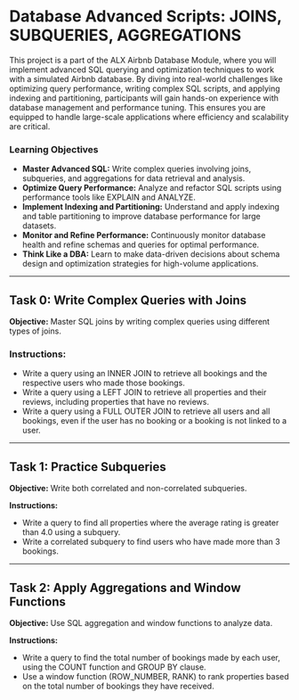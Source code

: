 # Database Advanced Scripts: JOINS, SUBQUERIES, AGGREGATIONS

This project is a part of the ALX Airbnb Database Module, where you will implement advanced SQL querying and optimization techniques to work with a simulated Airbnb database. By diving into real-world challenges like optimizing query performance, writing complex SQL scripts, and applying indexing and partitioning, participants will gain hands-on experience with database management and performance tuning. This ensures you are equipped to handle large-scale applications where efficiency and scalability are critical.

### Learning Objectives

- **Master Advanced SQL:** Write complex queries involving joins, subqueries, and aggregations for data retrieval and analysis.
- **Optimize Query Performance:** Analyze and refactor SQL scripts using performance tools like EXPLAIN and ANALYZE.
- **Implement Indexing and Partitioning:** Understand and apply indexing and table partitioning to improve database performance for large datasets.
- **Monitor and Refine Performance:** Continuously monitor database health and refine schemas and queries for optimal performance.
- **Think Like a DBA:** Learn to make data-driven decisions about schema design and optimization strategies for high-volume applications.

---

## Task 0: Write Complex Queries with Joins

**Objective:** Master SQL joins by writing complex queries using different types of joins.

### Instructions:

- Write a query using an INNER JOIN to retrieve all bookings and the respective users who made those bookings.
- Write a query using a LEFT JOIN to retrieve all properties and their reviews, including properties that have no reviews.
- Write a query using a FULL OUTER JOIN to retrieve all users and all bookings, even if the user has no booking or a booking is not linked to a user.

---

## Task 1: Practice Subqueries

**Objective:** Write both correlated and non-correlated subqueries.

**Instructions:**

- Write a query to find all properties where the average rating is greater than 4.0 using a subquery.
- Write a correlated subquery to find users who have made more than 3 bookings.

---

## Task 2: Apply Aggregations and Window Functions

**Objective:** Use SQL aggregation and window functions to analyze data.

**Instructions:**

- Write a query to find the total number of bookings made by each user, using the COUNT function and GROUP BY clause.
- Use a window function (ROW_NUMBER, RANK) to rank properties based on the total number of bookings they have received.
